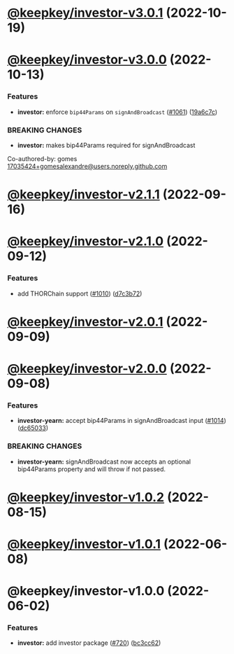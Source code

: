 # [@keepkey/investor-v3.0.1](https://github.com/shapeshift/lib/compare/@keepkey/investor-v3.0.0...@keepkey/investor-v3.0.1) (2022-10-19)

# [@keepkey/investor-v3.0.0](https://github.com/shapeshift/lib/compare/@keepkey/investor-v2.1.1...@keepkey/investor-v3.0.0) (2022-10-13)


### Features

* **investor:** enforce `bip44Params` on `signAndBroadcast` ([#1061](https://github.com/shapeshift/lib/issues/1061)) ([19a6c7c](https://github.com/shapeshift/lib/commit/19a6c7c732db506b69548791c188868104738115))


### BREAKING CHANGES

* **investor:** makes bip44Params required for signAndBroadcast

Co-authored-by: gomes <17035424+gomesalexandre@users.noreply.github.com>

# [@keepkey/investor-v2.1.1](https://github.com/shapeshift/lib/compare/@keepkey/investor-v2.1.0...@keepkey/investor-v2.1.1) (2022-09-16)

# [@keepkey/investor-v2.1.0](https://github.com/shapeshift/lib/compare/@keepkey/investor-v2.0.1...@keepkey/investor-v2.1.0) (2022-09-12)


### Features

* add THORChain support ([#1010](https://github.com/shapeshift/lib/issues/1010)) ([d7c3b72](https://github.com/shapeshift/lib/commit/d7c3b72bbda9795f87fa8f73c35926c95026a3c2))

# [@keepkey/investor-v2.0.1](https://github.com/shapeshift/lib/compare/@keepkey/investor-v2.0.0...@keepkey/investor-v2.0.1) (2022-09-09)

# [@keepkey/investor-v2.0.0](https://github.com/shapeshift/lib/compare/@keepkey/investor-v1.0.2...@keepkey/investor-v2.0.0) (2022-09-08)


### Features

* **investor-yearn:** accept bip44Params in signAndBroadcast input ([#1014](https://github.com/shapeshift/lib/issues/1014)) ([dc65033](https://github.com/shapeshift/lib/commit/dc65033851000a476db4f3ac073d26c40094969c))


### BREAKING CHANGES

* **investor-yearn:** signAndBroadcast now accepts an optional bip44Params property and will throw if not passed.

# [@keepkey/investor-v1.0.2](https://github.com/shapeshift/lib/compare/@keepkey/investor-v1.0.1...@keepkey/investor-v1.0.2) (2022-08-15)

# [@keepkey/investor-v1.0.1](https://github.com/shapeshift/lib/compare/@keepkey/investor-v1.0.0...@keepkey/investor-v1.0.1) (2022-06-08)

# @keepkey/investor-v1.0.0 (2022-06-02)


### Features

* **investor:** add investor package ([#720](https://github.com/shapeshift/lib/issues/720)) ([bc3cc62](https://github.com/shapeshift/lib/commit/bc3cc62b6dfad754da27945ae07be17b6fc04124))
